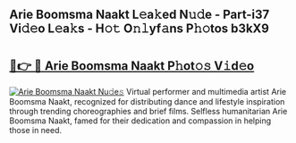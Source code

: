 ## Arie Boomsma Naakt L𝚎a𝚔ed N𝚞𝚍e - Part-i37 Vi𝚍𝚎o L𝚎a𝚔s - H𝚘𝚝 O𝚗𝚕yf𝚊ns P𝚑𝚘tos b3kX9

# <h2><a href="http://kf7b1us.oniu.top/?m=Arie+Boomsma+Naakt">🔗👉 🔴 Arie Boomsma Naakt P𝚑ot𝚘𝚜 V𝚒d𝚎o</a></h2>

[![Arie Boomsma Naakt Nu𝚍e𝚜](https://i.imgur.com/0qMVB7G.gif)](http://kf7b1us.oniu.top/?m=Arie+Boomsma+Naakt)
Virtual performer and multimedia artist Arie Boomsma Naakt, recognized for distributing dance and lifestyle inspiration through trending choreographies and brief films. Selfless humanitarian Arie Boomsma Naakt, famed for their dedication and compassion in helping those in need.  
